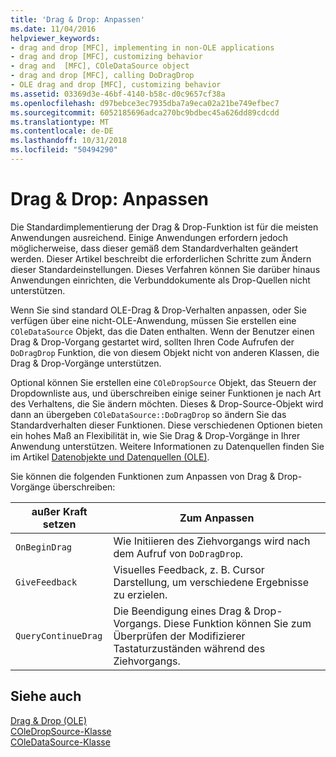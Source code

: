```yaml
---
title: 'Drag & Drop: Anpassen'
ms.date: 11/04/2016
helpviewer_keywords:
- drag and drop [MFC], implementing in non-OLE applications
- drag and drop [MFC], customizing behavior
- drag and  [MFC], COleDataSource object
- drag and drop [MFC], calling DoDragDrop
- OLE drag and drop [MFC], customizing behavior
ms.assetid: 03369d3e-46bf-4140-b58c-d0c9657cf38a
ms.openlocfilehash: d97bebce3ec7935dba7a9eca02a21be749efbec7
ms.sourcegitcommit: 6052185696adca270bc9bdbec45a626dd89cdcdd
ms.translationtype: MT
ms.contentlocale: de-DE
ms.lasthandoff: 10/31/2018
ms.locfileid: "50494290"
---
```

# <a name="drag-and-drop-customizing"></a>Drag & Drop: Anpassen

Die Standardimplementierung der Drag & Drop-Funktion ist für die meisten Anwendungen ausreichend. Einige Anwendungen erfordern jedoch möglicherweise, dass dieser gemäß dem Standardverhalten geändert werden. Dieser Artikel beschreibt die erforderlichen Schritte zum Ändern dieser Standardeinstellungen. Dieses Verfahren können Sie darüber hinaus Anwendungen einrichten, die Verbunddokumente als Drop-Quellen nicht unterstützen.

Wenn Sie sind standard OLE-Drag & Drop-Verhalten anpassen, oder Sie verfügen über eine nicht-OLE-Anwendung, müssen Sie erstellen eine `COleDataSource` Objekt, das die Daten enthalten. Wenn der Benutzer einen Drag & Drop-Vorgang gestartet wird, sollten Ihren Code Aufrufen der `DoDragDrop` Funktion, die von diesem Objekt nicht von anderen Klassen, die Drag & Drop-Vorgänge unterstützen.

Optional können Sie erstellen eine `COleDropSource` Objekt, das Steuern der Dropdownliste aus, und überschreiben einige seiner Funktionen je nach Art des Verhaltens, die Sie ändern möchten. Dieses & Drop-Source-Objekt wird dann an übergeben `COleDataSource::DoDragDrop` so ändern Sie das Standardverhalten dieser Funktionen. Diese verschiedenen Optionen bieten ein hohes Maß an Flexibilität in, wie Sie Drag & Drop-Vorgänge in Ihrer Anwendung unterstützen. Weitere Informationen zu Datenquellen finden Sie im Artikel [Datenobjekte und Datenquellen (OLE)](../mfc/data-objects-and-data-sources-ole.md).

Sie können die folgenden Funktionen zum Anpassen von Drag & Drop-Vorgänge überschreiben:

|außer Kraft setzen|Zum Anpassen|
|--------------|------------------|
|`OnBeginDrag`|Wie Initiieren des Ziehvorgangs wird nach dem Aufruf von `DoDragDrop`.|
|`GiveFeedback`|Visuelles Feedback, z. B. Cursor Darstellung, um verschiedene Ergebnisse zu erzielen.|
|`QueryContinueDrag`|Die Beendigung eines Drag & Drop-Vorgangs. Diese Funktion können Sie zum Überprüfen der Modifizierer Tastaturzuständen während des Ziehvorgangs.|

## <a name="see-also"></a>Siehe auch

[Drag & Drop (OLE)](../mfc/drag-and-drop-ole.md)<br/>
[COleDropSource-Klasse](../mfc/reference/coledropsource-class.md)<br/>
[COleDataSource-Klasse](../mfc/reference/coledatasource-class.md)
